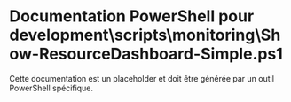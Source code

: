 # Documentation PowerShell pour development\scripts\monitoring\Show-ResourceDashboard-Simple.ps1

Cette documentation est un placeholder et doit être générée par un outil PowerShell spécifique.
